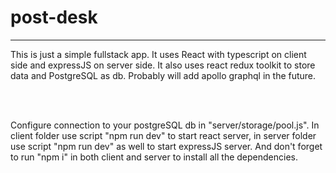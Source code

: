 # post-desk
---
This is just a simple fullstack app. It uses React with typescript on client side and expressJS on server side. It also uses react redux toolkit to store data and PostgreSQL as db. Probably will add apollo graphql in the future.

<br>
<br>

Configure connection to your postgreSQL db in "server/storage/pool.js".
In client folder use script "npm run dev" to start react server, in server folder use script "npm run dev" as well to start expressJS server. And don't forget to run "npm i" in both client and server to install all the dependencies.
